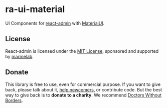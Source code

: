 # ra-ui-material

UI Components for [react-admin](https://marmelab.com/admin-on-rest/) with [MaterialUI](https://material-ui-next.com/).

## License

React-admin is licensed under the [MIT License](https://github.com/yeutech/react-admin/blob/master/LICENSE.md), sponsored and supported by [marmelab](http://marmelab.com).

## Donate

This library is free to use, even for commercial purpose. If you want to give back, please talk about it, [help newcomers](https://stackoverflow.com/questions/tagged/react-admin), or contribute code. But the best way to give back is to **donate to a charity**. We recommend [Doctors Without Borders](http://www.doctorswithoutborders.org/).
